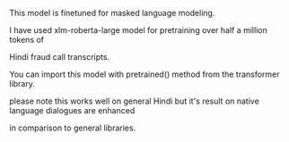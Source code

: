 
This model is finetuned for masked language modeling.

I have used xlm-roberta-large model for pretraining over half a million tokens of

Hindi fraud call transcripts. 

You can import this model with pretrained() method from the transformer library.

please note this works well on general Hindi but it's result on native language dialogues are enhanced 

in comparison to general libraries.  